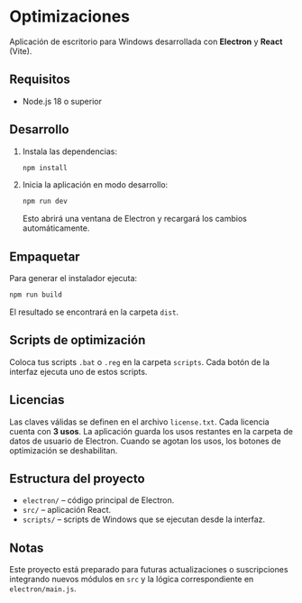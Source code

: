 # Optimizaciones

Aplicación de escritorio para Windows desarrollada con **Electron** y **React** (Vite).

## Requisitos
- Node.js 18 o superior

## Desarrollo

1. Instala las dependencias:
   ```bash
   npm install
   ```
2. Inicia la aplicación en modo desarrollo:
   ```bash
   npm run dev
   ```
   Esto abrirá una ventana de Electron y recargará los cambios automáticamente.

## Empaquetar

Para generar el instalador ejecuta:
```bash
npm run build
```
El resultado se encontrará en la carpeta `dist`.

## Scripts de optimización

Coloca tus scripts `.bat` o `.reg` en la carpeta `scripts`. Cada botón de la interfaz ejecuta uno de estos scripts.

## Licencias

Las claves válidas se definen en el archivo `license.txt`. Cada licencia cuenta con **3 usos**. La aplicación guarda los usos restantes en la carpeta de datos de usuario de Electron. Cuando se agotan los usos, los botones de optimización se deshabilitan.

## Estructura del proyecto

- `electron/` – código principal de Electron.
- `src/` – aplicación React.
- `scripts/` – scripts de Windows que se ejecutan desde la interfaz.

## Notas

Este proyecto está preparado para futuras actualizaciones o suscripciones integrando nuevos módulos en `src` y la lógica correspondiente en `electron/main.js`.
